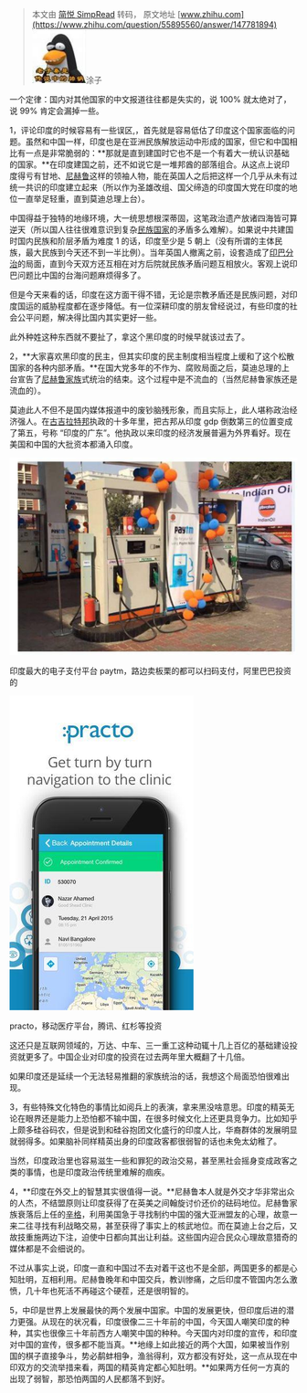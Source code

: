 > 本文由 [简悦 SimpRead](http://ksria.com/simpread/) 转码， 原文地址 [www.zhihu.com](https://www.zhihu.com/question/55895560/answer/147781894) ![1cb6f75379d6dcc396b2e82be341cfe0_MD5](../assets/1cb6f75379d6dcc396b2e82be341cfe0_MD5.jpg)涂子​​

一个定律：国内对其他国家的中文报道往往都是失实的，说 100% 就太绝对了，说 99% 肯定会漏掉一些。

1，评论印度的时候容易有一些误区,，首先就是容易低估了印度这个国家面临的问题。虽然和中国一样，印度也是在亚洲民族解放运动中形成的国家，但它和中国相比有一点是非常脆弱的：**那就是直到建国时它也不是一个有着大一统认识基础的国家。**在印度建国之前，还不如说它是一堆邦酋的部落组合。从这点上说印度得亏有甘地、[尼赫鲁](https://www.zhihu.com/search?q=%E5%B0%BC%E8%B5%AB%E9%B2%81&search_source=Entity&hybrid_search_source=Entity&hybrid_search_extra=%7B%22sourceType%22%3A%22answer%22%2C%22sourceId%22%3A147781894%7D)这样的领袖人物，能在英国人之后把这样一个几乎从未有过统一共识的印度建立起来（所以作为圣雄改组、国父缔造的印度国大党在印度的地位一直举足轻重，直到莫迪总理上台）。

中国得益于独特的地缘环境，大一统思想根深蒂固，这笔政治遗产放诸四海皆可算逆天（所以国人往往很难意识到复杂[民族国家](https://www.zhihu.com/search?q=%E6%B0%91%E6%97%8F%E5%9B%BD%E5%AE%B6&search_source=Entity&hybrid_search_source=Entity&hybrid_search_extra=%7B%22sourceType%22%3A%22answer%22%2C%22sourceId%22%3A147781894%7D)的矛盾多么难解）。如果说中共建国时国内民族和阶层矛盾为难度 1 的话，印度至少是 5 朝上（没有所谓的主体民族，最大民族到今天还不到一半比例）。当年英国人撤离之前，设套造成了[印巴分治](https://www.zhihu.com/search?q=%E5%8D%B0%E5%B7%B4%E5%88%86%E6%B2%BB&search_source=Entity&hybrid_search_source=Entity&hybrid_search_extra=%7B%22sourceType%22%3A%22answer%22%2C%22sourceId%22%3A147781894%7D)的局面，直到今天双方还互相在对方后院就民族矛盾问题互相放火。客观上说印巴问题比中国的台海问题麻烦得多了。

但是今天来看的话，印度在这方面干得不错，无论是宗教矛盾还是民族问题，对印度国运的威胁程度都在逐步降低。有一位深耕印度的朋友曾经说过，有些印度的社会公平问题，解决得比国内其实更好一些。

此外种姓这种东西就不要扯了，拿这个黑印度的时候早就该过去了。

2，**大家喜欢黑印度的民主，但其实印度的民主制度相当程度上缓和了这个松散国家的各种内部矛盾。**在国大党多年的不作为、腐败局面之后，莫迪总理的上台宣告了[尼赫鲁家族](https://www.zhihu.com/search?q=%E5%B0%BC%E8%B5%AB%E9%B2%81%E5%AE%B6%E6%97%8F&search_source=Entity&hybrid_search_source=Entity&hybrid_search_extra=%7B%22sourceType%22%3A%22answer%22%2C%22sourceId%22%3A147781894%7D)式统治的结束。这个过程中是不流血的（当然尼赫鲁家族还是流血的）。

莫迪此人不但不是国内媒体报道中的废钞脑残形象，而且实际上，此人堪称政治经济强人。在[古吉拉特邦](https://www.zhihu.com/search?q=%E5%8F%A4%E5%90%89%E6%8B%89%E7%89%B9%E9%82%A6&search_source=Entity&hybrid_search_source=Entity&hybrid_search_extra=%7B%22sourceType%22%3A%22answer%22%2C%22sourceId%22%3A147781894%7D)执政的十多年里，把古邦从印度 gdp 倒数第三的位置变成了第五，号称 “印度的广东”。他执政以来印度的经济发展普遍为外界看好。现在美国和中国的大批资本都涌入印度。

![47bb726ac659cf002a6f66eb913a0cfe_MD5](../assets/47bb726ac659cf002a6f66eb913a0cfe_MD5.jpg)

印度最大的电子支付平台 paytm，路边卖板栗的都可以扫码支付，阿里巴巴投资的

![d7fb2469dbcd7fa0d180652f276480af_MD5](../assets/d7fb2469dbcd7fa0d180652f276480af_MD5.jpg)

practo，移动医疗平台，腾讯、红杉等投资

这还只是互联网领域的，万达、中车、三一重工这种动辄十几上百亿的基础建设投资就更多了。中国企业对印度的投资在过去两年里大概翻了十几倍。

如果印度还是延续一个无法轻易推翻的家族统治的话，我想这个局面恐怕很难出现。

3，有些特殊文化特色的事情比如阅兵上的表演，拿来黑没啥意思。印度的精英无论在眼界还是能力上恐怕都不输中国，在很多时候文化上还更具竞争力。比如知乎上颇多硅谷码农，但是说到和硅谷抱团文化盛行的印度人比，华裔群体的发展明显就弱得多。如果脑补同样精英出身的印度政客都很弱智的话也未免太幼稚了。

当然，印度政治里也容易滋生一些和罪犯的政治交易，甚至黑社会摇身变成政客之类的事情，也是印度政治传统里难解的痼疾。

4，**印度在外交上的智慧其实很值得一说。**尼赫鲁本人就是外交才华非常出众的人杰，不结盟原则让印度获得了在英美之间翰旋讨价还价的砝码地位。尼赫鲁家族衰落后上任的[辛格](https://www.zhihu.com/search?q=%E8%BE%9B%E6%A0%BC&search_source=Entity&hybrid_search_source=Entity&hybrid_search_extra=%7B%22sourceType%22%3A%22answer%22%2C%22sourceId%22%3A147781894%7D)，利用美国急于寻找制约中国的强大亚洲盟友的心理，故意一来二往寻找有利战略交易，甚至获得了事实上的核武地位。而在莫迪上台之后，又故技重施两边下注，迫使中日都向其出让利益。这些国内迎合民众心理故意猎奇的媒体都是不会细说的。

不过从事实上说，印度一直和中国过不去对着干这也不是全部，两国更多的都是心知肚明，互相利用。尼赫鲁晚年和中国交兵，教训惨痛，之后印度不管国内怎么激愤，几十年也死活不再碰这个硬茬，还是很明智的。

5，中印是世界上发展最快的两个发展中国家。中国的发展更快，但印度后进的潜力更强。从现在的状况看，印度很像二三十年前的中国，今天国人嘲笑印度的种种，其实也很像三十年前西方人嘲笑中国的种种。今天国内对印度的宣传，和印度对中国的宣传，很多都不能当真。**地缘上如此接近的两个大国，如果被当作别国的棋子直接争斗，势必鹬蚌相争，渔翁得利，双方都没有好处，这一点从现在中印双方的交流举措来看，两国的精英肯定都心知肚明。**如果两方任何一方真的出现了弱智，那恐怕两国的人民都落不到好。